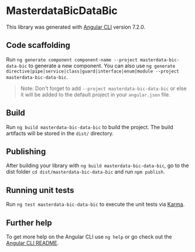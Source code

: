 # MasterdataBicDataBic

This library was generated with [Angular CLI](https://github.com/angular/angular-cli) version 7.2.0.

## Code scaffolding

Run `ng generate component component-name --project masterdata-bic-data-bic` to generate a new component. You can also use `ng generate directive|pipe|service|class|guard|interface|enum|module --project masterdata-bic-data-bic`.

> Note: Don't forget to add `--project masterdata-bic-data-bic` or else it will be added to the default project in your `angular.json` file.

## Build

Run `ng build masterdata-bic-data-bic` to build the project. The build artifacts will be stored in the `dist/` directory.

## Publishing

After building your library with `ng build masterdata-bic-data-bic`, go to the dist folder `cd dist/masterdata-bic-data-bic` and run `npm publish`.

## Running unit tests

Run `ng test masterdata-bic-data-bic` to execute the unit tests via [Karma](https://karma-runner.github.io).

## Further help

To get more help on the Angular CLI use `ng help` or go check out the [Angular CLI README](https://github.com/angular/angular-cli/blob/master/README.md).
